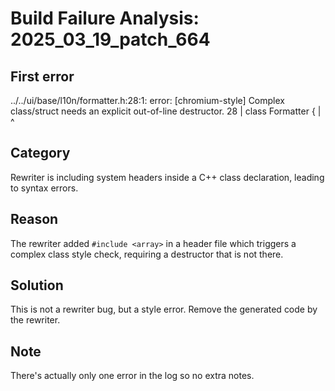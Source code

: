 # Build Failure Analysis: 2025_03_19_patch_664

## First error

../../ui/base/l10n/formatter.h:28:1: error: [chromium-style] Complex class/struct needs an explicit out-of-line destructor.
   28 | class Formatter {
      | ^

## Category
Rewriter is including system headers inside a C++ class declaration, leading to syntax errors.

## Reason
The rewriter added `#include <array>` in a header file which triggers a complex class style check, requiring a destructor that is not there.

## Solution
This is not a rewriter bug, but a style error. Remove the generated code by the rewriter.

## Note
There's actually only one error in the log so no extra notes.